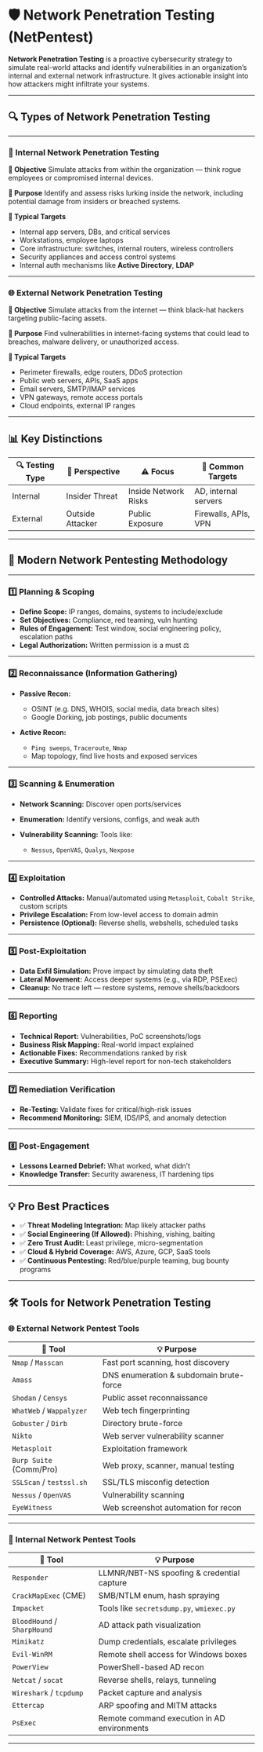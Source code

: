 
# 🛡️ Network Penetration Testing (NetPentest)

**Network Penetration Testing** is a proactive cybersecurity strategy to simulate real-world attacks and identify vulnerabilities in an organization’s internal and external network infrastructure. It gives actionable insight into how attackers might infiltrate your systems.

---

## 🔍 Types of Network Penetration Testing

---

### 🔐 Internal Network Penetration Testing

**🎯 Objective**
Simulate attacks from within the organization — think rogue employees or compromised internal devices.

**📌 Purpose**
Identify and assess risks lurking inside the network, including potential damage from insiders or breached systems.

**🎯 Typical Targets**

* Internal app servers, DBs, and critical services
* Workstations, employee laptops
* Core infrastructure: switches, internal routers, wireless controllers
* Security appliances and access control systems
* Internal auth mechanisms like **Active Directory**, **LDAP**

---

### 🌐 External Network Penetration Testing

**🎯 Objective**
Simulate attacks from the internet — think black-hat hackers targeting public-facing assets.

**📌 Purpose**
Find vulnerabilities in internet-facing systems that could lead to breaches, malware delivery, or unauthorized access.

**🎯 Typical Targets**

* Perimeter firewalls, edge routers, DDoS protection
* Public web servers, APIs, SaaS apps
* Email servers, SMTP/IMAP services
* VPN gateways, remote access portals
* Cloud endpoints, external IP ranges

---

## 📊 Key Distinctions

| 🔍 Testing Type | 👀 Perspective   | ⚠️ Focus             | 🎯 Common Targets    |
| --------------- | ---------------- | -------------------- | -------------------- |
| Internal        | Insider Threat   | Inside Network Risks | AD, internal servers |
| External        | Outside Attacker | Public Exposure      | Firewalls, APIs, VPN |

---

## 🚀 Modern Network Pentesting Methodology

---

### 1️⃣ Planning & Scoping

* **Define Scope:** IP ranges, domains, systems to include/exclude
* **Set Objectives:** Compliance, red teaming, vuln hunting
* **Rules of Engagement:** Test window, social engineering policy, escalation paths
* **Legal Authorization:** Written permission is a must ⚖️

---

### 2️⃣ Reconnaissance (Information Gathering)

* **Passive Recon:**

  * OSINT (e.g. DNS, WHOIS, social media, data breach sites)
  * Google Dorking, job postings, public documents

* **Active Recon:**

  * `Ping sweeps`, `Traceroute`, `Nmap`
  * Map topology, find live hosts and exposed services

---

### 3️⃣ Scanning & Enumeration

* **Network Scanning:** Discover open ports/services
* **Enumeration:** Identify versions, configs, and weak auth
* **Vulnerability Scanning:** Tools like:

  * `Nessus`, `OpenVAS`, `Qualys`, `Nexpose`

---

### 4️⃣ Exploitation

* **Controlled Attacks:** Manual/automated using `Metasploit`, `Cobalt Strike`, custom scripts
* **Privilege Escalation:** From low-level access to domain admin
* **Persistence (Optional):** Reverse shells, webshells, scheduled tasks

---

### 5️⃣ Post-Exploitation

* **Data Exfil Simulation:** Prove impact by simulating data theft
* **Lateral Movement:** Access deeper systems (e.g., via RDP, PSExec)
* **Cleanup:** No trace left — restore systems, remove shells/backdoors

---

### 6️⃣ Reporting

* **Technical Report:** Vulnerabilities, PoC screenshots/logs
* **Business Risk Mapping:** Real-world impact explained
* **Actionable Fixes:** Recommendations ranked by risk
* **Executive Summary:** High-level report for non-tech stakeholders

---

### 7️⃣ Remediation Verification

* **Re-Testing:** Validate fixes for critical/high-risk issues
* **Recommend Monitoring:** SIEM, IDS/IPS, and anomaly detection

---

### 8️⃣ Post-Engagement

* **Lessons Learned Debrief:** What worked, what didn’t
* **Knowledge Transfer:** Security awareness, IT hardening tips

---

## 💡 Pro Best Practices

* ✅ **Threat Modeling Integration:** Map likely attacker paths
* ✅ **Social Engineering (If Allowed):** Phishing, vishing, baiting
* ✅ **Zero Trust Audit:** Least privilege, micro-segmentation
* ✅ **Cloud & Hybrid Coverage:** AWS, Azure, GCP, SaaS tools
* ✅ **Continuous Pentesting:** Red/blue/purple teaming, bug bounty programs

---


## 🛠️ Tools for Network Penetration Testing

### 🌐 External Network Pentest Tools

| 🔧 Tool                  | 💡 Purpose                              |
| ------------------------ | --------------------------------------- |
| `Nmap` / `Masscan`       | Fast port scanning, host discovery      |
| `Amass`                  | DNS enumeration & subdomain brute-force |
| `Shodan` / `Censys`      | Public asset reconnaissance             |
| `WhatWeb` / `Wappalyzer` | Web tech fingerprinting                 |
| `Gobuster` / `Dirb`      | Directory brute-force                   |
| `Nikto`                  | Web server vulnerability scanner        |
| `Metasploit`             | Exploitation framework                  |
| `Burp Suite` (Comm/Pro)  | Web proxy, scanner, manual testing      |
| `SSLScan` / `testssl.sh` | SSL/TLS misconfig detection             |
| `Nessus` / `OpenVAS`     | Vulnerability scanning                  |
| `EyeWitness`             | Web screenshot automation for recon     |

---

### 🔐 Internal Network Pentest Tools

| 🔧 Tool                     | 💡 Purpose                                  |
| --------------------------- | ------------------------------------------- |
| `Responder`                 | LLMNR/NBT-NS spoofing & credential capture  |
| `CrackMapExec` (CME)        | SMB/NTLM enum, hash spraying                |
| `Impacket`                  | Tools like `secretsdump.py`, `wmiexec.py`   |
| `BloodHound` / `SharpHound` | AD attack path visualization                |
| `Mimikatz`                  | Dump credentials, escalate privileges       |
| `Evil-WinRM`                | Remote shell access for Windows boxes       |
| `PowerView`                 | PowerShell-based AD recon                   |
| `Netcat` / `socat`          | Reverse shells, relays, tunneling           |
| `Wireshark` / `tcpdump`     | Packet capture and analysis                 |
| `Ettercap`                  | ARP spoofing and MITM attacks               |
| `PsExec`                    | Remote command execution in AD environments |

---

